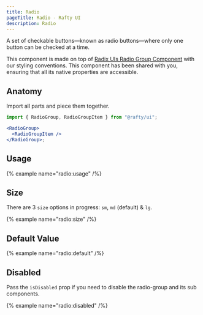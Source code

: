 ```yaml
---
title: Radio
pageTitle: Radio - Rafty UI
description: Radio
---
```


A set of checkable buttons—known as radio buttons—where only one button can be checked at a time.

This component is made on top of [Radix UIs Radio Group Component](https://www.radix-ui.com/primitives/docs/components/radio-group) with our styling conventions. This component has been shared with you, ensuring that all its native properties are accessible.

## Anatomy

Import all parts and piece them together.

```jsx
import { RadioGroup, RadioGroupItem } from "@rafty/ui";

<RadioGroup>
  <RadioGroupItem />
</RadioGroup>;
```

## Usage

{% example name="radio:usage" /%}

## Size

There are 3 `size` options in progress: `sm`, `md` (default) & `lg`.

{% example name="radio:size" /%}

## Default Value

{% example name="radio:default" /%}

## Disabled

Pass the `isDisabled` prop if you need to disable the radio-group and its sub components.

{% example name="radio:disabled" /%}
